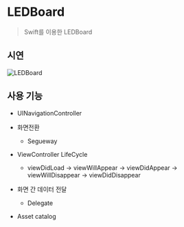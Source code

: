 # LEDBoard
  >Swift를 이용한 LEDBoard
## 시연
![LEDBoard](https://user-images.githubusercontent.com/54833831/144190435-41b03c70-89b6-4f04-a35d-fe7903ad6460.gif)

## 사용 기능
+ UINavigationController
 
+ 화면전환
  + Segueway  

+ ViewController LifeCycle
  + viewDidLoad -> viewWillAppear -> viewDidAppear -> viewWillDisappear -> viewDidDisappear

+ 화면 간 데이터 전달
  + Delegate
 
+ Asset catalog
